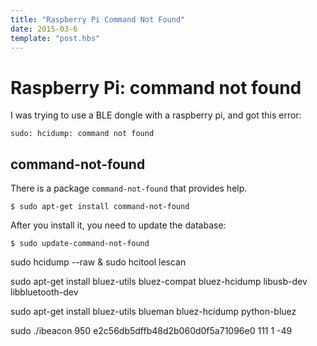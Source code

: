 ```yaml
---
title: "Raspberry Pi Command Not Found"
date: 2015-03-6
template: "post.hbs"
---
```


# Raspberry Pi: command not found

I was trying to use a BLE dongle with a raspberry pi, and got this error:

```terminal
sudo: hcidump: command not found
```

## command-not-found

There is a package `command-not-found` that provides help.

```terminal
$ sudo apt-get install command-not-found 
```

After you install it, you need to update the database:
```terminal
$ sudo update-command-not-found 
```


sudo hcidump --raw & sudo hcitool lescan

sudo apt-get install bluez-utils bluez-compat bluez-hcidump libusb-dev libbluetooth-dev



sudo apt-get install  bluez-utils blueman bluez-hcidump python-bluez




sudo ./ibeacon 950 e2c56db5dffb48d2b060d0f5a71096e0 111 1 -49